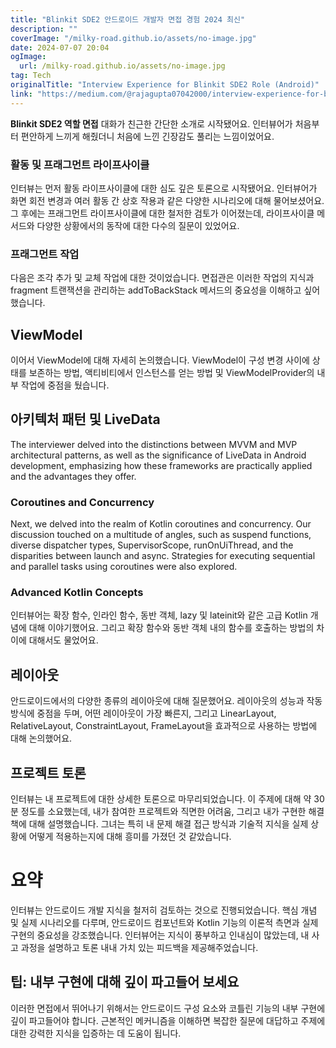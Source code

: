 ```yaml
---
title: "Blinkit SDE2 안드로이드 개발자 면접 경험 2024 최신"
description: ""
coverImage: "/milky-road.github.io/assets/no-image.jpg"
date: 2024-07-07 20:04
ogImage: 
  url: /milky-road.github.io/assets/no-image.jpg
tag: Tech
originalTitle: "Interview Experience for Blinkit SDE2 Role (Android)"
link: "https://medium.com/@rajagupta07042000/interview-experience-for-blinkit-sde2-role-android-b35907ff0821"
---
```



**Blinkit SDE2 역할 면접** 대화가 친근한 간단한 소개로 시작됐어요. 인터뷰어가 처음부터 편안하게 느끼게 해줬더니 처음에 느낀 긴장감도 풀리는 느낌이었어요.

### 활동 및 프래그먼트 라이프사이클

인터뷰는 먼저 활동 라이프사이클에 대한 심도 깊은 토론으로 시작됐어요. 인터뷰어가 화면 회전 변경과 여러 활동 간 상호 작용과 같은 다양한 시나리오에 대해 물어보셨어요. 그 후에는 프래그먼트 라이프사이클에 대한 철저한 검토가 이어졌는데, 라이프사이클 메서드와 다양한 상황에서의 동작에 대한 다수의 질문이 있었어요.

### 프래그먼트 작업

<div class="content-ad"></div>

다음은 조각 추가 및 교체 작업에 대한 것이었습니다. 면접관은 이러한 작업의 지식과 fragment 트랜잭션을 관리하는 addToBackStack 메서드의 중요성을 이해하고 싶어했습니다.

## ViewModel

이어서 ViewModel에 대해 자세히 논의했습니다. ViewModel이 구성 변경 사이에 상태를 보존하는 방법, 액티비티에서 인스턴스를 얻는 방법 및 ViewModelProvider의 내부 작업에 중점을 뒀습니다.

## 아키텍처 패턴 및 LiveData

<div class="content-ad"></div>

The interviewer delved into the distinctions between MVVM and MVP architectural patterns, as well as the significance of LiveData in Android development, emphasizing how these frameworks are practically applied and the advantages they offer.

### Coroutines and Concurrency

Next, we delved into the realm of Kotlin coroutines and concurrency. Our discussion touched on a multitude of angles, such as suspend functions, diverse dispatcher types, SupervisorScope, runOnUiThread, and the disparities between launch and async. Strategies for executing sequential and parallel tasks using coroutines were also explored.

### Advanced Kotlin Concepts

<div class="content-ad"></div>

인터뷰어는 확장 함수, 인라인 함수, 동반 객체, lazy 및 lateinit와 같은 고급 Kotlin 개념에 대해 이야기했어요. 그리고 확장 함수와 동반 객체 내의 함수를 호출하는 방법의 차이에 대해서도 물었어요.

## 레이아웃

안드로이드에서의 다양한 종류의 레이아웃에 대해 질문했어요. 레이아웃의 성능과 작동 방식에 중점을 두며, 어떤 레이아웃이 가장 빠른지, 그리고 LinearLayout, RelativeLayout, ConstraintLayout, FrameLayout을 효과적으로 사용하는 방법에 대해 논의했어요.

## 프로젝트 토론

<div class="content-ad"></div>

인터뷰는 내 프로젝트에 대한 상세한 토론으로 마무리되었습니다. 이 주제에 대해 약 30분 정도를 소요했는데, 내가 참여한 프로젝트와 직면한 어려움, 그리고 내가 구현한 해결책에 대해 설명했습니다. 그녀는 특히 내 문제 해결 접근 방식과 기술적 지식을 실제 상황에 어떻게 적용하는지에 대해 흥미를 가졌던 것 같았습니다.

# 요약

인터뷰는 안드로이드 개발 지식을 철저히 검토하는 것으로 진행되었습니다. 핵심 개념 및 실제 시나리오를 다루며, 안드로이드 컴포넌트와 Kotlin 기능의 이론적 측면과 실제 구현의 중요성을 강조했습니다. 인터뷰어는 지식이 풍부하고 인내심이 많았는데, 내 사고 과정을 설명하고 토론 내내 가치 있는 피드백을 제공해주었습니다.

## 팁: 내부 구현에 대해 깊이 파고들어 보세요

<div class="content-ad"></div>

이러한 면접에서 뛰어나기 위해서는 안드로이드 구성 요소와 코틀린 기능의 내부 구현에 깊이 파고들어야 합니다. 근본적인 메커니즘을 이해하면 복잡한 질문에 대답하고 주제에 대한 강력한 지식을 입증하는 데 도움이 됩니다.